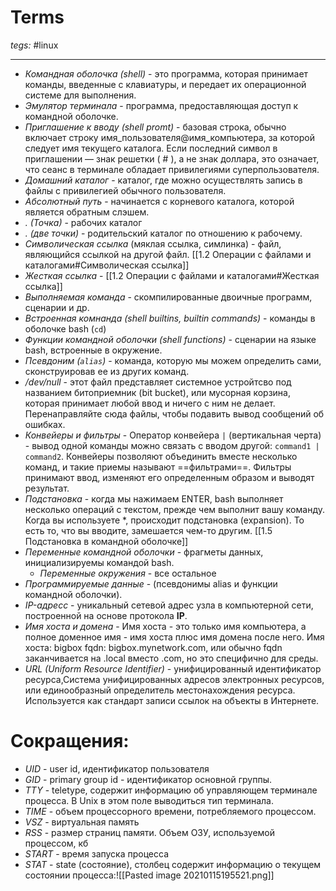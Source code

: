 # Terms
*tegs:* #linux 

---

- *Командная оболочка (shell)* - это программа, которая принимает команды,
введенные с клавиатуры, и передает их операционной системе для выполнения.
- *Эмулятор терминала* - программа, предоставляющая доступ к командной оболочке.
- *Приглашение к вводу (shell promt)* - базовая строка, обычно включает строку имя\_пользователя@имя\_компьютера, за которой следует имя текущего каталога. Если последний символ в приглашении — знак решетки ( # ), а не знак доллара,
это означает, что сеанс в терминале обладает привилегиями суперпользователя.
- *Домашний каталог* - каталог, где можно осуществлять запись в файлы с привилегией обычного пользователя.
- *Абсолютный путь* - начинается с корневого каталога, которой является обратным слэшем.
- *. (Точка)* - рабочих каталог
- *. (две точки)* - родительский каталог по отношению к рабочему.
- *Символическая ссылка* (мяклая ссылка, симлинка) - файл, являющийся ссылкой на другой файл. [[1.2 Операции с файлами и каталогами#Символическая ссылка]]
- *Жесткая ссылка* - [[1.2 Операции с файлами и каталогами#Жесткая ссылка]]
- *Выполняемая команда* - скомпилированные двоичные программ, сценарии и др.
- *Встроенная комнанда (shell builtins, builtin commands)* - команды в оболочке bash (`cd`)
- *Функции командной оболочки (shell functions)* - сценарии на языке bash, встроенные в окружение.
- *Псевдоним (`alias`)* - команда, которую мы можем определить сами, сконструировав ее из других команд.
- */dev/null* - этот файл представляет системное устройтсво под названием битоприемник (bit bucket), или мусорная корзина, которая принимает любой ввод и ничего с ним не делает. Перенаправляйте сюда файлы, чтобы подавить вывод сообщений об ошибках.
- *Конвейеры и фильтры* - Оператор конвейера `|` (вертикальная черта) - вывод одной команды можно связать с вводом другой: `command1 | command2`. Конвейеры позволяют объединить вместе несколько команд, и такие приемы называют ==фильтрами==. Фильтры принимают ввод, изменяют его определенным образом и выводят результат.
- *Подстановка* - когда мы нажимаем ENTER, bash выполняет несколько операций с текстом, прежде чем выполнит вашу команду. Когда вы используете \*, происходит подстановка (expansion). То есть то, что вы вводите, замешается чем-то другим. [[1.5 Подстановка в командной оболочке]]
- *Переменные командной оболочки* - фрагметы данных, инициализируемы командой bash.
	- *Переменные окружения* - все остальное
- *Программируемые данные* - (псевдонимы alias и функции командной оболочки).
- *IP-адресс* - уникальный сетевой адрес узла в компьютерной сети, построенной на основе протокола **IP**.
- *Имя хоста и домена* - Имя хоста - это только имя компьютера, а полное доменное имя - имя хоста плюс имя домена после него. Имя хоста: bigbox fqdn: bigbox.mynetwork.com, или обычно fqdn заканчивается на .local вместо .com, но это специфично для среды.
- *URL (Uniform Resource Identifier)* - унифицированный идентификатор ресурса,Система унифицированных адресов электронных ресурсов, или единообразный определитель местонахождения ресурса. Используется как стандарт записи ссылок на объекты в Интернете.


# Сокращения:
- *UID* - user id, идентификатор пользователя
- *GID* - primary group id - идентификатор основной группы.
- *TTY* - teletype, содержит информацию об управляющем терминале процесса. В Unix в этом поле выводиться тип терминала.
- *TIME* - объем процессорного времени, потребляемого процессом.
- *VSZ* - виртуальная память
- *RSS* - размер страниц памяти. Объем ОЗУ, используемой процессом, кб
- *START* - время запуска процесса
- *STAT* - state (состояние), столбец содержит информацию о текущем состоянии процесса:![[Pasted image 20210115195521.png]]